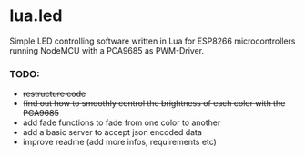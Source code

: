 # lua.led
Simple LED controlling software written in Lua for ESP8266 microcontrollers running NodeMCU with a PCA9685 as PWM-Driver.

### TODO:
- ~~restructure code~~
- ~~find out how to smoothly control the brightness of each color with the PCA9685~~
- add fade functions to fade from one color to another
- add a basic server to accept json encoded data
- improve readme (add more infos, requirements etc)
